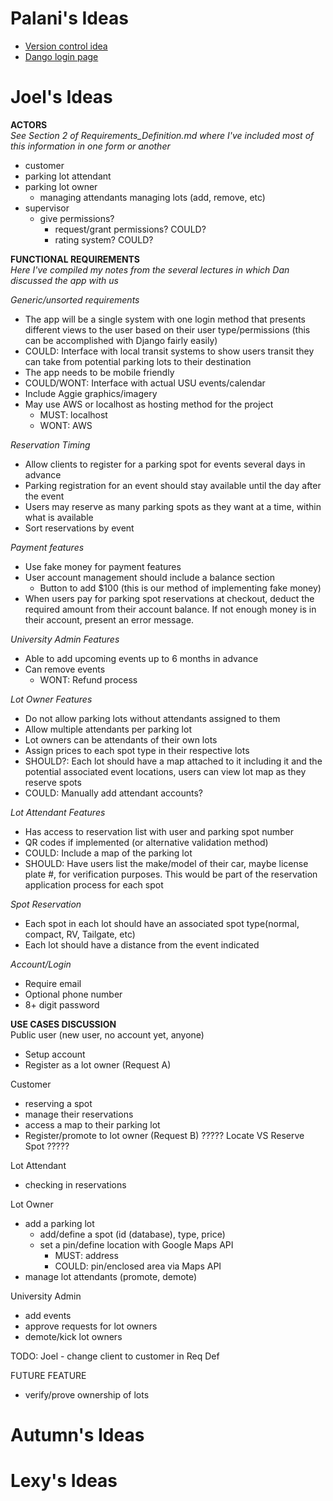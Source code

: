 # Palani's Ideas
 - [Version control idea](https://github.com/ideaconsult/etc/wiki/IDEA-Development-Collaboration-Best-Practices)
 - [Dango login page](https://learndjango.com/tutorials/django-login-and-logout-tutorial)

# Joel's Ideas
**ACTORS**  
*See Section 2 of Requirements_Definition.md where I've included most of this information in one form or another*
 * customer
 * parking lot attendant
 * parking lot owner
	* managing attendants
	managing lots (add, remove, etc)
 * supervisor
	* give permissions? 
		* request/grant permissions?  COULD?
		* rating system? 				COULD?

**FUNCTIONAL REQUIREMENTS**  
*Here I've compiled my notes from the several lectures in which Dan discussed the app with us*  

*Generic/unsorted requirements*
* The app will be a single system with one login method that presents different views to the user based on their user type/permissions (this can be accomplished with Django fairly easily)  
* COULD: Interface with local transit systems to show users transit they can take from potential parking lots to their destination
* The app needs to be mobile friendly
* COULD/WONT: Interface with actual USU events/calendar
* Include Aggie graphics/imagery
* May use AWS or localhost as hosting method for the project
	* MUST: localhost
	* WONT: AWS

*Reservation Timing*
* Allow clients to register for a parking spot for events several days in advance
* Parking registration for an event should stay available until the day after the event  
* Users may reserve as many parking spots as they want at a time, within what is available
* Sort reservations by event

*Payment features*
* Use fake money for payment features
* User account management should include a balance section
	* Button to add $100 (this is our method of implementing fake money)
* When users pay for parking spot reservations at checkout, deduct the required amount from their account balance. If not enough money is in their account, present an error message.  

*University Admin Features*
* Able to add upcoming events up to 6 months in advance
* Can remove events
	* WONT: Refund process

*Lot Owner Features*
* Do not allow parking lots without attendants assigned to them
* Allow multiple attendants per parking lot
* Lot owners can be attendants of their own lots
* Assign prices to each spot type in their respective lots
* SHOULD?: Each lot should have a map attached to it including it and the potential associated event locations, users can view lot map as they reserve spots
* COULD: Manually add attendant accounts?

*Lot Attendant Features*
* Has access to reservation list with user and parking spot number
* QR codes if implemented (or alternative validation method)
* COULD: Include a map of the parking lot
* SHOULD: Have users list the make/model of their car, maybe license plate #, for verification purposes. This would be part of the reservation application process for each spot

*Spot Reservation*
* Each spot in each lot should have an associated spot type(normal, compact, RV, Tailgate, etc)
* Each lot should have a distance from the event indicated

*Account/Login*  
* Require email
* Optional phone number
* 8+ digit password

**USE CASES DISCUSSION**  
Public user (new user, no account yet, anyone)
- Setup account
- Register as a lot owner (Request A)

Customer
- reserving a spot
- manage their reservations
- access a map to their parking lot
- Register/promote to lot owner (Request B)
????? Locate VS Reserve Spot ?????

Lot Attendant
- checking in reservations 

Lot Owner
- add a parking lot
	- add/define a spot (id (database), type, price)
	- set a pin/define location with Google Maps API
		- MUST: address
		- COULD: pin/enclosed area via Maps API
- manage lot attendants (promote, demote)

University Admin
- add events
- approve requests for lot owners
- demote/kick lot owners

TODO: Joel - change client to customer in Req Def

FUTURE FEATURE
- verify/prove ownership of lots



# Autumn's Ideas


# Lexy's Ideas

